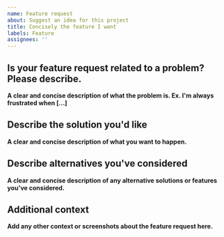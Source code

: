 ```yaml
---
name: Feature request
about: Suggest an idea for this project
title: Concisely the feature I want
labels: Feature
assignees: ''
---
```


## Is your feature request related to a problem? Please describe.

**A clear and concise description of what the problem is. Ex. I'm always frustrated when [...]**

## Describe the solution you'd like

**A clear and concise description of what you want to happen.**

## Describe alternatives you've considered

**A clear and concise description of any alternative solutions or features you've considered.**

## Additional context

**Add any other context or screenshots about the feature request here.**
